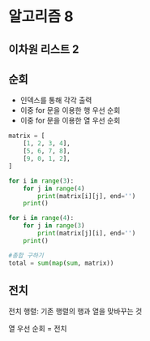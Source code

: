 # 알고리즘 8

## 이차원 리스트 2

## 순회

-   인덱스를 통해 각각 출력
-   이중 for 문을 이용한 행 우선 순회
-   이중 for 문을 이용한 열 우선 순회

```python
matrix = [
	[1, 2, 3, 4],
	[5, 6, 7, 8],
	[9, 0, 1, 2],
]

for i in range(3):
	for j in range(4)
		print(matrix[i][j], end='')
	print()

for i in range(4):
	for j in range(3)
		print(matrix[j][i], end='')
	print()

#총합 구하기
total = sum(map(sum, matrix))

```

## 전치

전치 행렬: 기존 행렬의 행과 열을 맞바꾸는 것

열 우선 순회 = 전치
